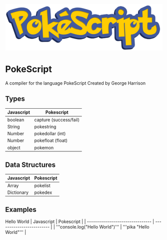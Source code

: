 ![logo](docs/logo.png)

# PokeScript

A compiler for the language PokeScript
Created by George Harrison

## Types

| Javascript | Pokescript             |
| ---------- | ---------------------- |
| boolean    | capture (success/fail) |
| String     | pokestring             |
| Number     | pokedollar (int)       |
| Number     | pokefloat (float)      |
| object     | pokemon                |

## Data Structures

| Javascript | Pokescript |
| ---------- | ---------- |
| Array      | pokelist   |
| Dictionary | pokedex    |

## Examples

Hello World
| Javascript | Pokescript |
| -------------------------------- | ------------------------- |
| '''console.log("Hello World")''' | '''pika "Hello World"''' |
